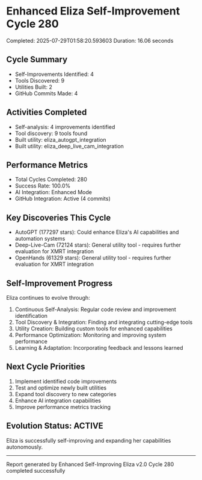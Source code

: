 # Enhanced Eliza Self-Improvement Cycle 280
Completed: 2025-07-29T01:58:20.593603
Duration: 16.06 seconds

## Cycle Summary
- Self-Improvements Identified: 4
- Tools Discovered: 9
- Utilities Built: 2
- GitHub Commits Made: 4

## Activities Completed
- Self-analysis: 4 improvements identified
- Tool discovery: 9 tools found
- Built utility: eliza_autogpt_integration
- Built utility: eliza_deep_live_cam_integration

## Performance Metrics
- Total Cycles Completed: 280
- Success Rate: 100.0%
- AI Integration: Enhanced Mode
- GitHub Integration: Active (4 commits)

## Key Discoveries This Cycle
- AutoGPT (177297 stars): Could enhance Eliza's AI capabilities and automation systems
- Deep-Live-Cam (72124 stars): General utility tool - requires further evaluation for XMRT integration
- OpenHands (61329 stars): General utility tool - requires further evaluation for XMRT integration

## Self-Improvement Progress
Eliza continues to evolve through:
1. Continuous Self-Analysis: Regular code review and improvement identification
2. Tool Discovery & Integration: Finding and integrating cutting-edge tools
3. Utility Creation: Building custom tools for enhanced capabilities
4. Performance Optimization: Monitoring and improving system performance
5. Learning & Adaptation: Incorporating feedback and lessons learned

## Next Cycle Priorities
1. Implement identified code improvements
2. Test and optimize newly built utilities
3. Expand tool discovery to new categories
4. Enhance AI integration capabilities
5. Improve performance metrics tracking

## Evolution Status: ACTIVE
Eliza is successfully self-improving and expanding her capabilities autonomously.

---
Report generated by Enhanced Self-Improving Eliza v2.0
Cycle 280 completed successfully

